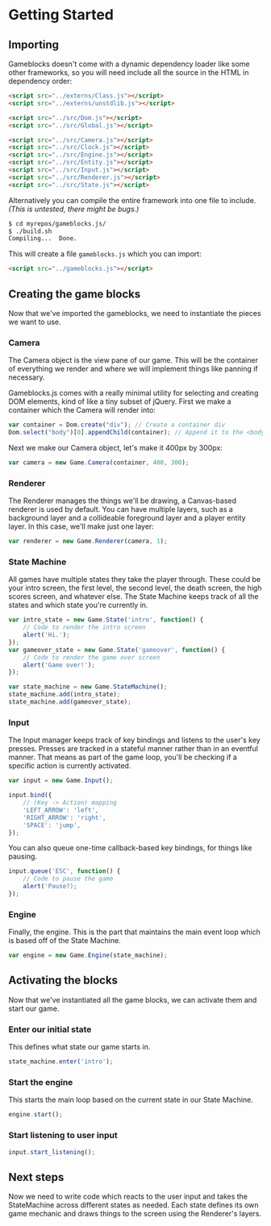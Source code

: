 # Getting Started

## Importing

Gameblocks doesn't come with a dynamic dependency loader like some other frameworks, so you will need include all the source in the HTML in dependency order:

```html
<script src="../externs/Class.js"></script>
<script src="../externs/unstdlib.js"></script>

<script src="../src/Dom.js"></script>
<script src="../src/Global.js"></script>

<script src="../src/Camera.js"></script>
<script src="../src/Clock.js"></script>
<script src="../src/Engine.js"></script>
<script src="../src/Entity.js"></script>
<script src="../src/Input.js"></script>
<script src="../src/Renderer.js"></script>
<script src="../src/State.js"></script>
```

Alternatively you can compile the entire framework into one file to include. *(This is untested, there might be bugs.)*

```bash
$ cd myrepos/gameblocks.js/
$ ./build.sh
Compiling...  Done.
```

This will create a file `gameblocks.js` which you can import:

```html
<script src="../gameblocks.js"></script>
```

## Creating the game blocks

Now that we've imported the gameblocks, we need to instantiate the pieces we want to use.

### Camera
The Camera object is the view pane of our game. This will be the container of everything we render and where we will implement things like panning if necessary.

Gameblocks.js comes with a really minimal utility for selecting and creating DOM elements, kind of like a tiny subset of jQuery. First we make a container which the Camera will render into:

```javascript
var container = Dom.create("div"); // Create a container div
Dom.select("body")[0].appendChild(container); // Append it to the <body>
```

Next we make our Camera object, let's make it 400px by 300px:

```javascript
var camera = new Game.Camera(container, 400, 300);
```

### Renderer
The Renderer manages the things we'll be drawing, a Canvas-based renderer is used by default. You can have multiple layers, such as a background layer and a collideable foreground layer and a player entity layer. In this case, we'll make just one layer:

```javascript
var renderer = new Game.Renderer(camera, 1);
```

### State Machine
All games have multiple states they take the player through. These could be your intro screen, the first level, the second level, the death screen, the high scores screen, and whatever else. The State Machine keeps track of all the states and which state you're currently in.

```javascript
var intro_state = new Game.State('intro', function() {
    // Code to render the intro screen
    alert('Hi.');
});
var gameover_state = new Game.State('gameover', function() {
    // Code to render the game over screen
    alert('Game over!');
});

var state_machine = new Game.StateMachine();
state_machine.add(intro_state);
state_machine.add(gameover_state);
```

### Input
The Input manager keeps track of key bindings and listens to the user's key presses. Presses are tracked in a stateful manner rather than in an eventful manner. That means as part of the game loop, you'll be checking if a specific action is currently activated.

```javascript
var input = new Game.Input();

input.bind({
    // (Key -> Action) mapping
    'LEFT_ARROW': 'left',
    'RIGHT_ARROW': 'right',
    'SPACE': 'jump',
});
```

You can also queue one-time callback-based key bindings, for things like pausing.

```javascript
input.queue('ESC', function() {
    // Code to pause the game
    alert('Pause?);
});
```

### Engine

Finally, the engine. This is the part that maintains the main event loop which is based off of the State Machine.

```javascript
var engine = new Game.Engine(state_machine);
```

## Activating the blocks

Now that we've instantiated all the game blocks, we can activate them and start our game.

### Enter our initial state
This defines what state our game starts in.

```javascript
state_machine.enter('intro');
```

### Start the engine
This starts the main loop based on the current state in our State Machine.

```javascript
engine.start();
```

### Start listening to user input

```javascript
input.start_listening();
```

## Next steps
Now we need to write code which reacts to the user input and takes the StateMachine across different states as needed. Each state defines its own game mechanic and draws things to the screen using the Renderer's layers.
